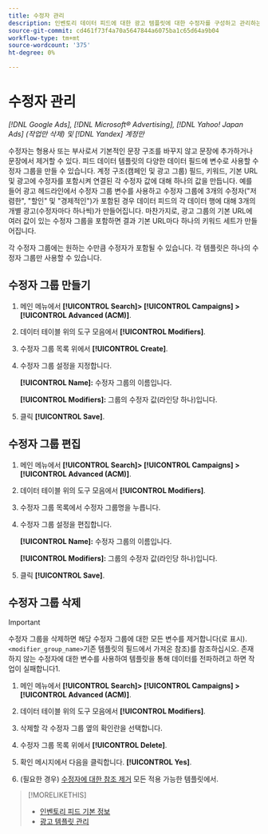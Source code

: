 ```yaml
---
title: 수정자 관리
description: 인벤토리 데이터 피드에 대한 광고 템플릿에 대한 수정자를 구성하고 관리하는 방법에 대해 알아봅니다.
source-git-commit: cd461f73f4a70a5647844a6075ba1c65d64a9b04
workflow-type: tm+mt
source-wordcount: '375'
ht-degree: 0%

---
```


# 수정자 관리

*[!DNL Google Ads], [!DNL Microsoft® Advertising], [!DNL Yahoo! Japan Ads] (작업만 삭제) 및 [!DNL Yandex] 계정만*

수정자는 형용사 또는 부사로서 기본적인 문장 구조를 바꾸지 않고 문장에 추가하거나 문장에서 제거할 수 있다. 피드 데이터 템플릿의 다양한 데이터 필드에 변수로 사용할 수정자 그룹을 만들 수 있습니다. 계정 구조(캠페인 및 광고 그룹) 필드, 키워드, 기본 URL 및 광고에 수정자를 포함시켜 연결된 각 수정자 값에 대해 하나의 값을 만듭니다. 예를 들어 광고 헤드라인에서 수정자 그룹 변수를 사용하고 수정자 그룹에 3개의 수정자(&quot;저렴한&quot;, &quot;할인&quot; 및 &quot;경제적인&quot;)가 포함된 경우 데이터 피드의 각 데이터 행에 대해 3개의 개별 광고(수정자마다 하나씩)가 만들어집니다. 마찬가지로, 광고 그룹의 기본 URL에 여러 값이 있는 수정자 그룹을 포함하면 결과 기본 URL마다 하나의 키워드 세트가 만들어집니다.

각 수정자 그룹에는 원하는 수만큼 수정자가 포함될 수 있습니다. 각 템플릿은 하나의 수정자 그룹만 사용할 수 있습니다.

## 수정자 그룹 만들기

1. 메인 메뉴에서 **[!UICONTROL Search]> [!UICONTROL Campaigns] >[!UICONTROL Advanced (ACM)]**.

1. 데이터 테이블 위의 도구 모음에서 **[!UICONTROL Modifiers]**.

1. 수정자 그룹 목록 위에서 **[!UICONTROL Create]**.

1. 수정자 그룹 설정을 지정합니다.

   **[!UICONTROL Name]:** 수정자 그룹의 이름입니다.

   **[!UICONTROL Modifiers]:** 그룹의 수정자 값(라인당 하나)입니다.

1. 클릭 **[!UICONTROL Save]**.

## 수정자 그룹 편집

1. 메인 메뉴에서 **[!UICONTROL Search]> [!UICONTROL Campaigns] >[!UICONTROL Advanced (ACM)]**.

1. 데이터 테이블 위의 도구 모음에서 **[!UICONTROL Modifiers]**.

1. 수정자 그룹 목록에서 수정자 그룹명을 누릅니다.

1. 수정자 그룹 설정을 편집합니다.

   **[!UICONTROL Name]:** 수정자 그룹의 이름입니다.

   **[!UICONTROL Modifiers]:** 그룹의 수정자 값(라인당 하나)입니다.

1. 클릭 **[!UICONTROL Save]**.

## 수정자 그룹 삭제

>[!IMPORTANT]
>
>수정자 그룹을 삭제하면 해당 수정자 그룹에 대한 모든 변수를 제거합니다(로 표시). `<modifier_group_name>`기존 템플릿의 필드에서 가져온 참조)를 참조하십시오. 존재하지 않는 수정자에 대한 변수를 사용하여 템플릿을 통해 데이터를 전파하려고 하면 작업이 실패합니다1.

1. 메인 메뉴에서 **[!UICONTROL Search]> [!UICONTROL Campaigns] >[!UICONTROL Advanced (ACM)]**.

1. 데이터 테이블 위의 도구 모음에서 **[!UICONTROL Modifiers]**.

1. 삭제할 각 수정자 그룹 옆의 확인란을 선택합니다.

1. 수정자 그룹 목록 위에서 **[!UICONTROL Delete]**.

1. 확인 메시지에서 다음을 클릭합니다. **[!UICONTROL Yes]**.

1. (필요한 경우) [수정자에 대한 참조 제거](/help/search-social-commerce/campaign-management/inventory-feeds/ad-templates/ad-template-manage.md) 모든 적용 가능한 템플릿에서.

>[!MORELIKETHIS]
>
>* [인벤토리 피드 기본 정보](/help/search-social-commerce/campaign-management/inventory-feeds/inventory-feeds-about.md)
>* [광고 템플릿 관리](/help/search-social-commerce/campaign-management/inventory-feeds/ad-templates/ad-template-manage.md)

